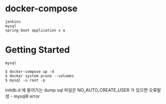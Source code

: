 # docker-compose

~~~
jenkins
mysql
spring boot application x α
~~~

# Getting Started
```shell
mysql

$ docker-compose up -d
$ docker system prune --volumes
$ mysql -u root -p
```

initdb.d 에 들어가는 dump sql 파일은 NO_AUTO_CREATE_USER 가 있으면 오류발생 - mysql8 error
